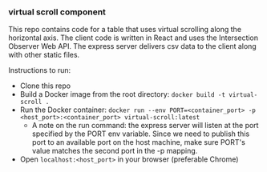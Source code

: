 ### virtual scroll component
This repo contains code for a table that uses virtual scrolling along the horizontal axis. The client code is written in React and uses the Intersection Observer Web API. The express server delivers csv data to the client along with other static files.

Instructions to run:
- Clone this repo
- Build a Docker image from the root directory: `docker build -t virtual-scroll .`  
- Run the Docker container: `docker run --env PORT=<container_port> -p <host_port>:<container_port> virtual-scroll:latest `
  - A note on the run command: the express server will listen at the port specified by the PORT env variable. Since we need to publish this port to an available port on the host machine, make sure PORT's value matches the second port in the -p mapping.
- Open `localhost:<host_port>` in your browser (preferable Chrome)
